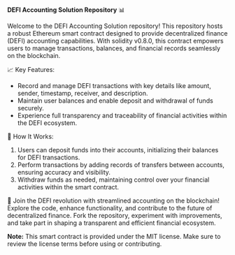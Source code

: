 **DEFI Accounting Solution Repository** 📊

Welcome to the DEFI Accounting Solution repository! This repository hosts a robust Ethereum smart contract designed to provide decentralized finance (DEFI) accounting capabilities. With solidity v0.8.0, this contract empowers users to manage transactions, balances, and financial records seamlessly on the blockchain.

📈 Key Features:
- Record and manage DEFI transactions with key details like amount, sender, timestamp, receiver, and description.
- Maintain user balances and enable deposit and withdrawal of funds securely.
- Experience full transparency and traceability of financial activities within the DEFI ecosystem.

💼 How It Works:
1. Users can deposit funds into their accounts, initializing their balances for DEFI transactions.
2. Perform transactions by adding records of transfers between accounts, ensuring accuracy and visibility.
3. Withdraw funds as needed, maintaining control over your financial activities within the smart contract.

🌟 Join the DEFI revolution with streamlined accounting on the blockchain! Explore the code, enhance functionality, and contribute to the future of decentralized finance. Fork the repository, experiment with improvements, and take part in shaping a transparent and efficient financial ecosystem.

**Note:** This smart contract is provided under the MIT license. Make sure to review the license terms before using or contributing.
